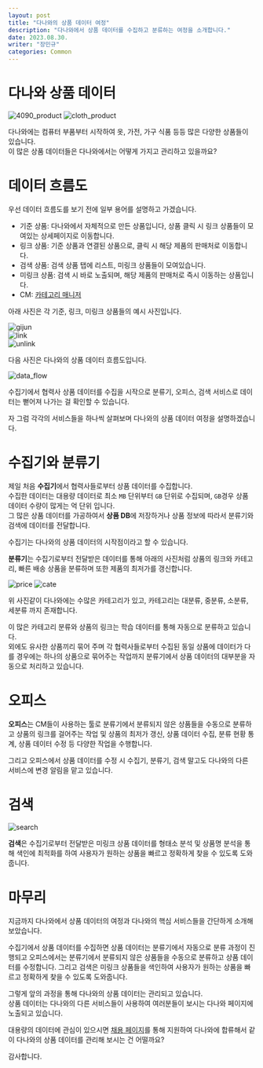 ```yaml
---
layout: post
title: "다나와의 상품 데이터 여정"
description: "다나와에서 상품 데이터를 수집하고 분류하는 여정을 소개합니다."
date: 2023.08.30.
writer: "장민규"
categories: Common
---
```


# 다나와 상품 데이터  
 
![4090_product](/images/2023-08-29-Danawa-Data/4090.PNG)
![cloth_product](/images/2023-08-29-Danawa-Data/cloth.PNG)   

다나와에는 컴퓨터 부품부터 시작하여 옷, 가전, 가구 식품 등등 많은 다양한 상품들이 있습니다.   
이 많은 상품 데이터들은 다나와에서는 어떻게 가지고 관리하고 있을까요?

# 데이터 흐름도

우선 데이터 흐름도를 보기 전에 일부 용어를 설명하고 가겠습니다.
- 기준 상품: 다나와에서 자체적으로 만든 상품입니다, 상품 클릭 시 링크 상품들이 모여있는 상세페이지로 이동합니다.
- 링크 상품: 기준 상품과 연결된 상품으로, 클릭 시 해당 제품의 판매처로 이동합니다.
- 검색 상품: 검색 상품 탭에 리스트, 미링크 상품들이 모여있습니다.
- 미링크 상품: 검색 시 바로 노출되며, 해당 제품의 판매처로 즉시 이동하는 상품입니다.
- CM: [카테고리 매니저](https://job.asamaru.net/%EC%A7%81%EC%97%85/%EC%B9%B4%ED%85%8C%EA%B3%A0%EB%A6%AC%EB%A7%A4%EB%8B%88%EC%A0%80-category-manager/)   

아래 사진은 각 기준, 링크, 미링크 상품들의 예시 사진입니다.   

![gijun](/images/2023-08-29-Danawa-Data/gijun.png)   
![link](/images/2023-08-29-Danawa-Data/link.png)   
![unlink](/images/2023-08-29-Danawa-Data/unlink.png)

다음 사진은 다나와의 상품 데이터 흐름도입니다.

![data_flow](/images/2023-08-29-Danawa-Data/realrealfinal.png)

수집기에서 협력사 상품 데이터를 수집을 시작으로 분류기, 오피스, 검색 서비스로 데이터는 뻗어져 나가는 걸 확인할 수 있습니다.

자 그럼 각각의 서비스들을 하나씩 살펴보며 다나와의 상품 데이터 여정을 설명하겠습니다.

# 수집기와 분류기

제일 처음 **수집기**에서 협력사들로부터 상품 데이터를 수집합니다.   
수집한 데이터는 대용량 데이터로 최소 `MB` 단위부터 `GB` 단위로 수집되며, `GB`경우 상품 데이터 수량이 많게는 억 단위 입니다.   
그 많은 상품 데이터를 가공하여서 **상품 DB**에 저장하거나 상품 정보에 따라서 분류기와 검색에 데이터를 전달합니다.   

수집기는 다나와의 상품 데이터의 시작점이라고 할 수 있습니다.

**분류기**는 수집기로부터 전달받은 데이터를 통해 아래의 사진처럼 상품의 링크와 카테고리, 빠른 배송 상품을 분류하며 또한 제품의 최저가를 갱신합니다.

![price](/images/2023-08-29-Danawa-Data/capa.PNG)
![cate](/images/2023-08-29-Danawa-Data/cate.PNG)

위 사진같이 다나와에는 수많은 카테고리가 있고, 카테고리는 대분류, 중분류, 소분류, 세분류 까지 존재합니다.

이 많은 카테고리 분류와 상품의 링크는 학습 데이터를 통해 자동으로 분류하고 있습니다.   
외에도 유사한 상품끼리 묶어 주며 각 협력사들로부터 수집된 동일 상품에 데이터가 다를 경우에는 하나의 상품으로 묶어주는 작업까지
분류기에서 상품 데이터의 대부분을 자동으로 처리하고 있습니다.  

# 오피스

**오피스**는 CM들이 사용하는 툴로 분류기에서 분류되지 않은 상품들을 수동으로 분류하고 상품의 링크를 걸어주는 작업 및 상품의 최저가 갱신,
상품 데이터 수집, 분류 현황 통계, 상품 데이터 수정 등 다양한 작업을 수행합니다.

그리고 오피스에서 상품 데이터를 수정 시 수집기, 분류기, 검색 말고도 다나와의 다른 서비스에 변경 알림을 맡고 있습니다.  

# 검색

![search](/images/2023-08-29-Danawa-Data/search.PNG)

**검색**은 수집기로부터 전달받은 미링크 상품 데이터를 형태소 분석 및 상품명 분석을 통해 색인에 최적화를 하여 사용자가 원하는 상품을 빠르고 정확하게 찾을 수 있도록 도와줍니다.

# 마무리

지금까지 다나와에서 상품 데이터의 여정과 다나와의 핵심 서비스들을 간단하게 소개해 보았습니다.

수집기에서 상품 데이터를 수집하면 상품 데이터는 분류기에서 자동으로 분류 과정이 진행되고
오피스에서는 분류기에서 분류되지 않은 상품들을 수동으로 분류하고 상품 데이터를 수정합니다.
그리고 검색은 미링크 상품들을 색인하여 사용자가 원하는 상품을 빠르고 정확하게 찾을 수 있도록 도와줍니다.

그렇게 앞의 과정을 통해 다나와의 상품 데이터는 관리되고 있습니다.    
상품 데이터는 다나와의 다른 서비스들이 사용하여 여러분들이 보시는 다나와 페이지에 노출되고 있습니다.

대용량의 데이터에 관심이 있으시면 [채용 페이지](https://recruit.danawa.com/)를 통해 지원하여 다나와에 합류해서 같이 다나와의 상품 데이터를 관리해 보시는 건 어떨까요?

감사합니다.